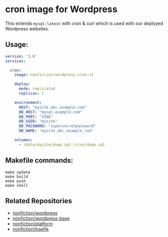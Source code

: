# cron image for Wordpress

This extends `mysql:latest` with cron & curl which is used with our 
deployed Wordpress websites.

## Usage:

```yaml
version: '3.8'
services:

  cron:
    image: nonfiction/wordpress-cron:v1

    deploy:
      mode: replicated
      replicas: 1

    environment:
      HOST: "mysite.abc.example.com"
      DB_HOST: "mysql.example.com"
      DB_PORT: "3306"
      DB_USER: "mysite"
      DB_PASSWORD: "supersecretpassword"
      DB_NAME: "mysite_abc_example_com"

    volumes:
      - /data/mysite/dump.sql:/cron/dump.sql
```

## Makefile commands:  

```
make update
make build
make push
make shell
```

## Related Repositories

- [nonfiction/wordpress](https://github.com/nonfiction/wordpress)
- [nonfiction/wordpress-base](https://github.com/nonfiction/wordpress)
- [nonfiction/platform](https://github.com/nonfiction/platform)
- [nonfiction/traefik](https://github.com/nonfiction/traefik)
